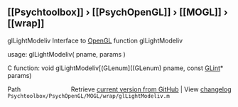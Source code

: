 ## [[Psychtoolbox]] &#8250; [[PsychOpenGL]] &#8250; [[MOGL]] &#8250; [[wrap]]

glLightModeliv  Interface to [OpenGL](OpenGL) function glLightModeliv  
  
usage:  glLightModeliv( pname, params )  
  
C function:  void glLightModeliv[(GLenum]((GLenum) pname, const [GLint](GLint)\* params)  




<div class="code_header" style="text-align:right;">
  <span style="float:left;">Path&nbsp;&nbsp;</span> <span class="counter">Retrieve <a href=
  "https://raw.github.com/Psychtoolbox-3/Psychtoolbox-3/beta/Psychtoolbox/PsychOpenGL/MOGL/wrap/glLightModeliv.m">current version from GitHub</a> | View <a href=
  "https://github.com/Psychtoolbox-3/Psychtoolbox-3/commits/beta/Psychtoolbox/PsychOpenGL/MOGL/wrap/glLightModeliv.m">changelog</a></span>
</div>
<div class="code">
  <code>Psychtoolbox/PsychOpenGL/MOGL/wrap/glLightModeliv.m</code>
</div>

